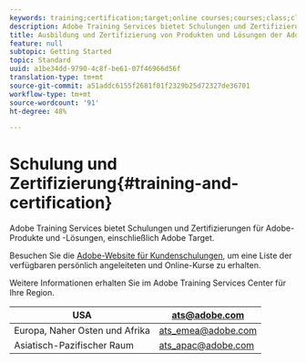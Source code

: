 ```yaml
---
keywords: training;certification;target;online courses;courses;class;classes
description: Adobe Training Services bietet Schulungen und Zertifizierungen für Adobe-Produkte und -Lösungen, einschließlich Adobe Target.
title: Ausbildung und Zertifizierung von Produkten und Lösungen der Adobe, einschließlich Adobe Target
feature: null
subtopic: Getting Started
topic: Standard
uuid: a1be34dd-9790-4c8f-be61-07f46966d56f
translation-type: tm+mt
source-git-commit: a51addc6155f2681f01f2329b25d72327de36701
workflow-type: tm+mt
source-wordcount: '91'
ht-degree: 48%

---
```



# Schulung und Zertifizierung{#training-and-certification}

Adobe Training Services bietet Schulungen und Zertifizierungen für Adobe-Produkte und -Lösungen, einschließlich Adobe Target.

Besuchen Sie die [Adobe-Website für Kundenschulungen](https://training.adobe.com/training/courses.html#solution=adobeTarget), um eine Liste der verfügbaren persönlich angeleiteten und Online-Kurse zu erhalten.

Weitere Informationen erhalten Sie im Adobe Training Services Center für Ihre Region.

| USA | [ats@adobe.com](mailto:ats@adobe.com) |
|---|---|
| Europa, Naher Osten und Afrika | [ats_emea@adobe.com](mailto:ats_emea@adobe.com) |
| Asiatisch-Pazifischer Raum | [ats_apac@adobe.com](mailto:ats_apac@adobe.com) |

